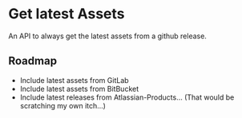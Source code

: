 # Get latest Assets

An API to always get the latest assets from a github release.

## Roadmap

* Include latest assets from GitLab
* Include latest assets from BitBucket
* Include latest releases from Atlassian-Products… (That would be scratching my own itch…)
